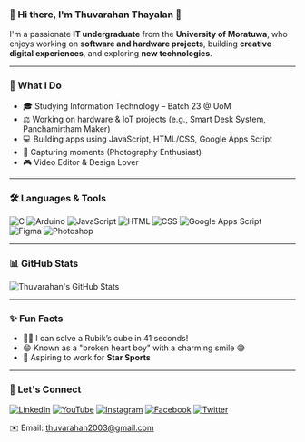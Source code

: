 ### 🚀 Hi there, I'm Thuvarahan Thayalan 👋

I'm a passionate **IT undergraduate** from the **University of Moratuwa**, who enjoys working on **software and hardware projects**, building **creative digital experiences**, and exploring **new technologies**.

---

### 💼 What I Do

- 🎓 Studying Information Technology – Batch 23 @ UoM
- ⚖️ Working on hardware & IoT projects (e.g., Smart Desk System, Panchamirtham Maker)
- 💻 Building apps using JavaScript, HTML/CSS, Google Apps Script
- 📸 Capturing moments (Photography Enthusiast)
- 🎮 Video Editor & Design Lover

---

### 🛠️ Languages & Tools

![C](https://img.shields.io/badge/C-00599C?style=flat&logo=c&logoColor=white)
![Arduino](https://img.shields.io/badge/Arduino-00979D?style=flat&logo=arduino&logoColor=white)
![JavaScript](https://img.shields.io/badge/JavaScript-F7DF1E?style=flat&logo=javascript&logoColor=black)
![HTML](https://img.shields.io/badge/HTML5-E34F26?style=flat&logo=html5&logoColor=white)
![CSS](https://img.shields.io/badge/CSS3-1572B6?style=flat&logo=css3&logoColor=white)
![Google Apps Script](https://img.shields.io/badge/Google%20Apps%20Script-4285F4?style=flat&logo=google&logoColor=white)
![Figma](https://img.shields.io/badge/Figma-F24E1E?style=flat&logo=figma&logoColor=white)
![Photoshop](https://img.shields.io/badge/Adobe%20Photoshop-31A8FF?style=flat&logo=Adobe%20Photoshop&logoColor=white)

---

### 📊 GitHub Stats

![Thuvarahan's GitHub Stats](https://github-readme-stats.vercel.app/api?username=thuvarahan-t&show_icons=true&theme=radical)

---

### ✨ Fun Facts

- 🧙‍♂️ I can solve a Rubik’s cube in 41 seconds!
- 😄 Known as a "broken heart boy" with a charming smile 😅
- 🌟 Aspiring to work for **Star Sports**

---

### 📢 Let's Connect

[![LinkedIn](https://img.shields.io/badge/LinkedIn-blue?style=flat&logo=linkedin&logoColor=white)](https://www.linkedin.com/in/thuvarahan2003/)
[![YouTube](https://img.shields.io/badge/YouTube-red?style=flat&logo=youtube&logoColor=white)](https://www.youtube.com/@thuvarahanthayalan8114)
[![Instagram](https://img.shields.io/badge/Instagram-E4405F?style=flat&logo=instagram&logoColor=white)](https://www.instagram.com/thuvarahan.t/)
[![Facebook](https://img.shields.io/badge/Facebook-1877F2?style=flat&logo=facebook&logoColor=white)](https://web.facebook.com/thuvarahan.t)
[![Twitter](https://img.shields.io/badge/Twitter-1DA1F2?style=flat&logo=twitter&logoColor=white)](https://x.com/Thuvarahan_t)

✉️ Email: thuvarahan2003@gmail.com

